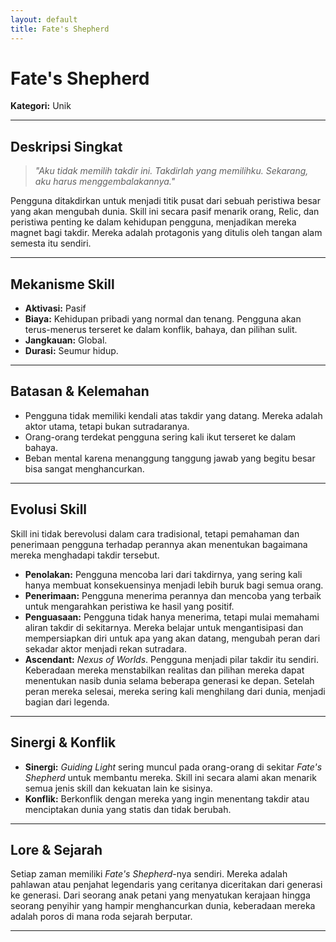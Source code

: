```yaml
---
layout: default
title: Fate's Shepherd
---
```

# Fate's Shepherd

**Kategori:** Unik

---

## Deskripsi Singkat
> *"Aku tidak memilih takdir ini. Takdirlah yang memilihku. Sekarang, aku harus menggembalakannya."*

Pengguna ditakdirkan untuk menjadi titik pusat dari sebuah peristiwa besar yang akan mengubah dunia. Skill ini secara pasif menarik orang, Relic, dan peristiwa penting ke dalam kehidupan pengguna, menjadikan mereka magnet bagi takdir. Mereka adalah protagonis yang ditulis oleh tangan alam semesta itu sendiri.

---

## Mekanisme Skill
*   **Aktivasi:** Pasif
*   **Biaya:** Kehidupan pribadi yang normal dan tenang. Pengguna akan terus-menerus terseret ke dalam konflik, bahaya, dan pilihan sulit.
*   **Jangkauan:** Global.
*   **Durasi:** Seumur hidup.

---

## Batasan & Kelemahan
*   Pengguna tidak memiliki kendali atas takdir yang datang. Mereka adalah aktor utama, tetapi bukan sutradaranya.
*   Orang-orang terdekat pengguna sering kali ikut terseret ke dalam bahaya.
*   Beban mental karena menanggung tanggung jawab yang begitu besar bisa sangat menghancurkan.

---

## Evolusi Skill
Skill ini tidak berevolusi dalam cara tradisional, tetapi pemahaman dan penerimaan pengguna terhadap perannya akan menentukan bagaimana mereka menghadapi takdir tersebut.
*   **Penolakan:** Pengguna mencoba lari dari takdirnya, yang sering kali hanya membuat konsekuensinya menjadi lebih buruk bagi semua orang.
*   **Penerimaan:** Pengguna menerima perannya dan mencoba yang terbaik untuk mengarahkan peristiwa ke hasil yang positif.
*   **Penguasaan:** Pengguna tidak hanya menerima, tetapi mulai memahami aliran takdir di sekitarnya. Mereka belajar untuk mengantisipasi dan mempersiapkan diri untuk apa yang akan datang, mengubah peran dari sekadar aktor menjadi rekan sutradara.
*   **Ascendant:** *Nexus of Worlds*. Pengguna menjadi pilar takdir itu sendiri. Keberadaan mereka menstabilkan realitas dan pilihan mereka dapat menentukan nasib dunia selama beberapa generasi ke depan. Setelah peran mereka selesai, mereka sering kali menghilang dari dunia, menjadi bagian dari legenda.

---

## Sinergi & Konflik
*   **Sinergi:** *Guiding Light* sering muncul pada orang-orang di sekitar *Fate's Shepherd* untuk membantu mereka. Skill ini secara alami akan menarik semua jenis skill dan kekuatan lain ke sisinya.
*   **Konflik:** Berkonflik dengan mereka yang ingin menentang takdir atau menciptakan dunia yang statis dan tidak berubah.

---

## Lore & Sejarah
Setiap zaman memiliki *Fate's Shepherd*-nya sendiri. Mereka adalah pahlawan atau penjahat legendaris yang ceritanya diceritakan dari generasi ke generasi. Dari seorang anak petani yang menyatukan kerajaan hingga seorang penyihir yang hampir menghancurkan dunia, keberadaan mereka adalah poros di mana roda sejarah berputar.

---